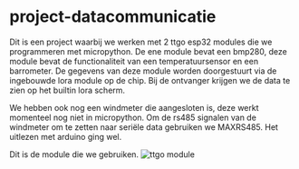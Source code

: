 # project-datacommunicatie
Dit is een project waarbij we werken met 2 ttgo esp32 modules die we programmeren met micropython.
De ene module bevat een bmp280, deze module bevat de functionaliteit van een temperatuursensor en een barrometer.
De gegevens van deze module worden doorgestuurt via de ingebouwde lora  module op de chip.
Bij de ontvanger krijgen we de data  te zien op het  builtin lora scherm.

We hebben ook nog een windmeter die aangesloten is, deze werkt momenteel nog niet in micropython.
Om de rs485 signalen van de windmeter om te zetten naar seriële data gebruiken we MAXRS485.
Het uitlezen met arduino ging wel.

Dit is de module die we gebruiken.
![ttgo module](https://user-images.githubusercontent.com/101976886/159165997-53bbe0ab-8899-488d-afb9-a97aff89f193.jpg)
